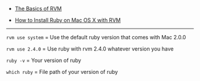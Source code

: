 * [The Basics of RVM](https://rvm.io/rvm/basics)

* [How to Install Ruby on Mac OS X with RVM](http://usabilityetc.com/articles/ruby-on-mac-os-x-with-rvm/)

***


```rvm use system``` = Use the default ruby version that comes with Mac 2.0.0

```rvm use 2.4.0``` = Use ruby with rvm 2.4.0 whatever version you have

```ruby -v``` = Your version of ruby

```which ruby``` = File path of your version of ruby
